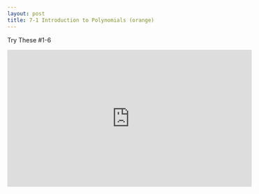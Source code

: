 ```yaml
---
layout: post
title: 7-1 Introduction to Polynomials (orange)
---
```

Try These #1-6
<iframe width="560" height="315" src="https://www.youtube.com/embed/tnOt06Kjs_Q" frameborder="0" allowfullscreen></iframe>
